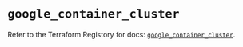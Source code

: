 # `google_container_cluster`

Refer to the Terraform Registory for docs: [`google_container_cluster`](https://registry.terraform.io/providers/hashicorp/google-beta/5.7.0/docs/resources/google_container_cluster).
